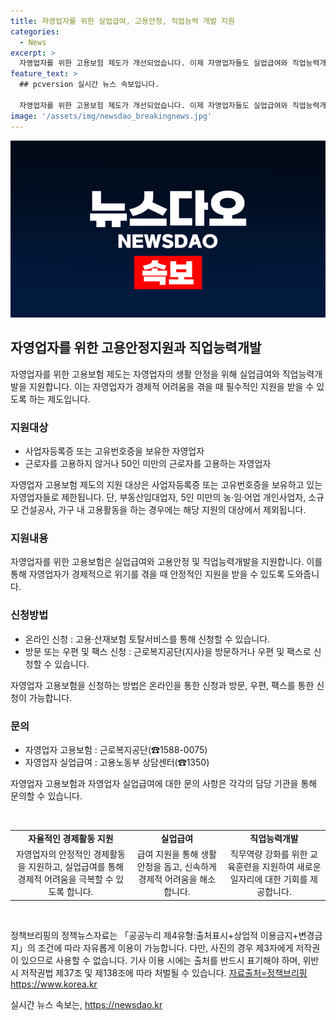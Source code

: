 ```yaml
---
title: 자영업자를 위한 실업급여, 고용안정, 직업능력 개발 지원
categories:
  - News
excerpt: >
  자영업자를 위한 고용보험 제도가 개선되었습니다. 이제 자영업자들도 실업급여와 직업능력개발을 받을 수 있게 되었습니다. 이에 따라 사업자등록증 또는 고유번호증을 보유한 자영업자들이 지원 대상이며, 온라인 또는 방문, 우편, 팩스를 통해 신청할 수 있습니다. 자세한 내용은 근로복지공단(☎1588-0075) 또는 고용노동부 상담센터(☎1350)로 문의하시면 됩니다. (출처: 정책브리핑 www.korea.kr)
feature_text: >
  ## pcversion 실시간 뉴스 속보입니다.

  자영업자를 위한 고용보험 제도가 개선되었습니다. 이제 자영업자들도 실업급여와 직업능력개발을 받을 수 있게 되었습니다. 이에 따라 사업자등록증 또는 고유번호증을 보유한 자영업자들이 지원 대상이며, 온라인 또는 방문, 우편, 팩스를 통해 신청할 수 있습니다. 자세한 내용은 근로복지공단(☎1588-0075) 또는 고용노동부 상담센터(☎1350)로 문의하시면 됩니다. (출처: 정책브리핑 www.korea.kr)
image: '/assets/img/newsdao_breakingnews.jpg'
---
```


<p><img src="/assets/img/newsdao_breakingnews.jpg" alt="pcversion 속보" /></p>

<h2 data-ke-size="size26">자영업자를 위한 고용안정지원과 직업능력개발</h2>

<p>자영업자를 위한 고용보험 제도는 자영업자의 생활 안정을 위해 실업급여와 직업능력개발을 지원합니다. 이는 자영업자가 경제적 어려움을 겪을 때 필수적인 지원을 받을 수 있도록 하는 제도입니다.</p>

<h3>지원대상</h3>

<ul>
  <li>사업자등록증 또는 고유번호증을 보유한 자영업자</li>
  <li>근로자를 고용하지 않거나 50인 미만의 근로자를 고용하는 자영업자</li>
</ul>

<p>자영업자 고용보험 제도의 지원 대상은 사업자등록증 또는 고유번호증을 보유하고 있는 자영업자들로 제한됩니다. 단, 부동산임대업자, 5인 미만의 농·임·어업 개인사업자, 소규모 건설공사, 가구 내 고용활동을 하는 경우에는 해당 지원의 대상에서 제외됩니다.</p>

<h3>지원내용</h3>

<p>자영업자를 위한 고용보험은 실업급여와 고용안정 및 직업능력개발을 지원합니다. 이를 통해 자영업자가 경제적으로 위기를 겪을 때 안정적인 지원을 받을 수 있도록 도와줍니다.</p>

<h3>신청방법</h3>

<ul>
  <li>온라인 신청 : 고용·산재보험 토탈서비스를 통해 신청할 수 있습니다.</li>
  <li>방문 또는 우편 및 팩스 신청 : 근로복지공단(지사)을 방문하거나 우편 및 팩스로 신청할 수 있습니다.</li>
</ul>

<p>자영업자 고용보험을 신청하는 방법은 온라인을 통한 신청과 방문, 우편, 팩스를 통한 신청이 가능합니다.</p>

<h3>문의</h3>

<ul>
  <li>자영업자 고용보험 : 근로복지공단(☎1588-0075)</li>
  <li>자영업자 실업급여 : 고용노동부 상담센터(☎1350)</li>
</ul>

<p>자영업자 고용보험과 자영업자 실업급여에 대한 문의 사항은 각각의 담당 기관을 통해 문의할 수 있습니다.</p>

<p data-ke-size="size16">&nbsp;</p>

<table>
  <tbody>
    <tr>
      <td style="text-align: center; height: 17px;"><b>자율적인 경제활동 지원</b></td>
      <td style="text-align: center; height: 17px;"><b>실업급여</b></td>
      <td style="text-align: center; height: 17px;"><b>직업능력개발</b></td>
    </tr>
    <tr>
      <td style="text-align: center;">자영업자의 안정적인 경제활동을 지원하고, 실업급여를 통해 경제적 어려움을 극복할 수 있도록 합니다.</td>
      <td style="text-align: center;">급여 지원을 통해 생활 안정을 돕고, 신속하게 경제적 어려움을 해소합니다.</td>
      <td style="text-align: center;">직무역량 강화를 위한 교육훈련을 지원하여 새로운 일자리에 대한 기회를 제공합니다.</td>
    </tr>
  </tbody>
</table>

<p data-ke-size="size16">&nbsp;</p>

<p>정책브리핑의 정책뉴스자료는 「공공누리 제4유형:출처표시+상업적 이용금지+변경금지」의 조건에 따라 자유롭게 이용이 가능합니다. 다만, 사진의 경우 제3자에게 저작권이 있으므로 사용할 수 없습니다. 기사 이용 시에는 출처를 반드시 표기해야 하며, 위반 시 저작권법 제37조 및 제138조에 따라 처벌될 수 있습니다. <span><a href="https://www.korea.kr">자료출처=정책브리핑 https://www.korea.kr</a></span></p>
실시간 뉴스 속보는, <a href="https://newsdao.kr" rel="dofollow">https://newsdao.kr</a>


